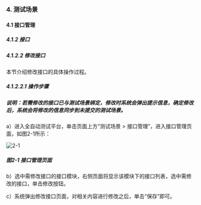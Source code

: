 ### 4. 测试场景

#### 4.1 接口管理

##### 4.1.2 接口

##### 4.1.2.2 修改接口

本节介绍修改接口的具体操作过程。

##### 4.1.2.2.1 操作步骤

##### 说明：若需修改的接口已与测试场景绑定，修改时系统会弹出提示信息，确定修改后，系统会将修改的信息同步到未提交的测试场景。

a）进入全自动测试平台，单击页面上方“测试场景 > 接口管理”，进入接口管理页面，如图2-1所示：

![2-1](https://www.feisuanyz.com/fstest/cscj/jkgl/6.png)

##### 图2-1 接口管理页面

b）选中需修改接口的接口模块，右侧页面将显示该模块下的接口列表，选中需修改的接口，单击修改按钮。

c）系统弹出修改接口页面，对相关内容进行修改之后，单击“保存”即可。

